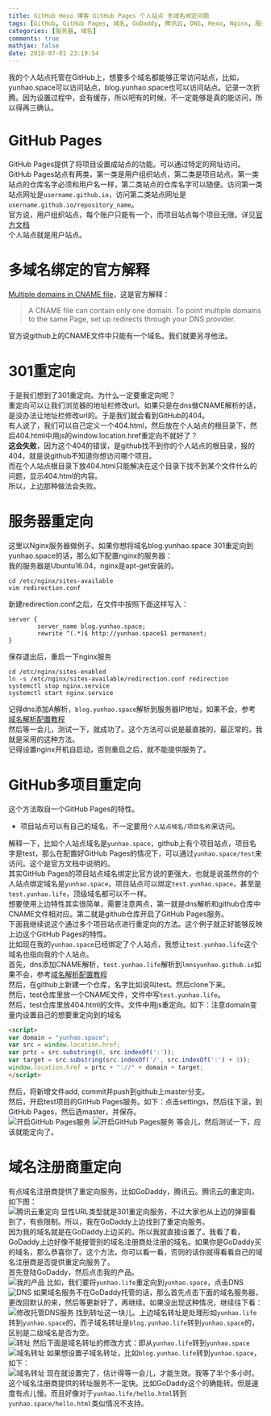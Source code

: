 ```yaml
---
title: GitHub Hexo 博客 GitHub Pages 个人站点 多域名绑定问题
tags: [GitHub, GitHub Pages, 域名, GoDaddy, 腾讯云, DNS, Hexo, Nginx, 服务器]
categories: [服务器, 域名]
comments: true
mathjax: false
date: 2018-07-01 23:19:54
---
```

我的个人站点托管在GitHub上，想要多个域名都能够正常访问站点，比如，yunhao.space可以访问站点，blog.yunhao.space也可以访问站点。记录一次折腾。因为设置过程中，会有缓存，所以吧有的时候，不一定能够是真的能访问，所以得再三确认。  

<!-- more -->

# GitHub Pages
GitHub Pages提供了将项目设置成站点的功能。可以通过特定的网址访问。  
GitHub Pages站点有两类，第一类是用户组织站点，第二类是项目站点。第一类站点的仓库名字必须和用户名一样，第二类站点的仓库名字可以随便。访问第一类站点网址是`username.github.io`，访问第二类站点网址是`username.github.io/repository_name`。  
官方说，用户组织站点，每个账户只能有一个，而项目站点每个项目无限。详见[官方文档](https://help.github.com/articles/troubleshooting-custom-domains/#reached-limit-for-user-or-organization-pages-site)  
个人站点就是用户站点。  

# 多域名绑定的官方解释
[Multiple domains in CNAME file](https://help.github.com/articles/troubleshooting-custom-domains/#multiple-domains-in-cname-file)，这是官方解释：  
> A CNAME file can contain only one domain. To point multiple domains to the same Page, set up redirects through your DNS provider.  

官方说github上的CNAME文件中只能有一个域名。我们就要另寻他法。  

# 301重定向
于是我们想到了301重定向。为什么一定要重定向呢？  
重定向可以让我们浏览器的地址栏修改url。如果只是在dns做CNAME解析的话，是没办法让地址栏修改url的。于是我们就会看到GitHub的404。  
有人说了，我们可以自己定义一个404.html，然后放在个人站点的根目录下，然后404.html中用js的window.location.href重定向不就好了？  
__这会失败__，因为这个404的错误，是github找不到你的个人站点的根目录，报的404，就是说github不知道你想访问哪个项目。  
而在个人站点根目录下放404.html只能解决在这个目录下找不到某个文件什么的问题，显示404.html的内容。  
所以，上边那种做法会失败。  

# 服务器重定向
这里以Nginx服务器做例子。如果你想将域名blog.yunhao.space 301重定向到 yunhao.space的话，那么如下配置nginx的服务器：  
我的服务器是Ubuntu16.04，nginx是apt-get安装的。  
```
cd /etc/nginx/sites-available
vim redirection.conf
```
新建redirection.conf之后，在文件中按照下面这样写入：  
```
server {
        server_name blog.yunhao.space;
        rewrite ^(.*)$ http://yunhao.space$1 permanent;
}
```
保存退出后，重启一下nginx服务  
```
cd /etc/nginx/sites-enabled
ln -s /etc/nginx/sites-available/redirection.conf redirection
systemctl stop nginx.service
systemctl start nginx.service
```
记得dns添加A解析，`blog.yunhao.space`解析到服务器IP地址，如果不会，参考[域名解析配置教程](/2018/07/01/domain-name-parsing-setting-tutor/)  
然后等一会儿，测试一下，就成功了。这个方法可以说是最直接的，最正常的，我就是采用的这种方法。  
记得设置nginx开机自启动，否则重启之后，就不能提供服务了。  

# GitHub多项目重定向
这个方法取自一个GitHub Pages的特性。  
* 项目站点可以有自己的域名，不一定要用`个人站点域名/项目名称`来访问。  

解释一下，比如个人站点域名是`yunhao.space`，github上有个项目站点，项目名字是test，那么在配置好GitHub Pages的情况下，可以通过`yunhao.space/test`来访问。这个是官方文档中说明的。  
其实GitHub Pages的项目站点域名绑定比官方说的更强大，也就是说虽然你的个人站点绑定域名是`yunhao.space`，项目站点可以绑定`test.yunhao.space`，甚至是`test.yunhao.life`，顶级域名都可以不一样。  
想要使用上边特性其实很简单，需要注意两点，第一就是dns解析和github仓库中CNAME文件相对应。第二就是github仓库开启了GitHub Pages服务。  
下面我继续说这个通过多个项目站点进行重定向的方法。这个例子就正好能够反映上边这个GitHub Pages的特性。  
比如现在我的`yunhao.space`已经绑定了个人站点，我想让`test.yunhao.life`这个域名也指向我的个人站点。  
首先，dns添加CNAME解析，`test.yunhao.life`解析到`lmnsyunhao.github.io`如果不会，参考[域名解析配置教程](/2018/07/01/domain-name-parsing-setting-tutor/)  
然后，在github上新建一个仓库，名字比如说叫test。然后clone下来。  
然后，test仓库里放一个CNAME文件，文件中写`test.yunhao.life`。  
然后，test仓库里放404.html的文件。文件中用js重定向。如下：注意domain变量内设置自己的想要重定向到的域名  
```html
<script>
var domain = "yunhao.space";
var src = window.location.href;
var prtc = src.substring(0, src.indexOf(':'));
var target = src.substring(src.indexOf('/', src.indexOf(':') + 3));
window.location.href = prtc + "://" + domain + target;
</script>
```
然后，将新增文件add, commit并push到github上master分支。  
然后，开启test项目的GitHub Pages服务。如下：点击settings，然后往下滚，到GitHub Pages，然后选master，并保存。  
![开启GitHub Pages服务](https://images.yunhao.space/pica/github-blog-multiple-domain-bundling-issue/2.png)
![开启GitHub Pages服务](https://images.yunhao.space/pica/github-blog-multiple-domain-bundling-issue/3.png)
等会儿，然后测试一下，应该就能定向了。  

# 域名注册商重定向
有点域名注册商提供了重定向服务，比如GoDaddy，腾讯云。腾讯云的重定向，如下图：  
![腾讯云重定向](https://images.yunhao.space/pica/github-blog-multiple-domain-bundling-issue/1.png)
显性URL类型就是301重定向服务，不过大家也从上边的弹窗看到了，有些限制。所以，我在GoDaddy上边找到了重定向服务。  
因为我的域名就是在GoDaddy上边买的。所以我就直接设置了。我看了看，GoDaddy上边好像不能接管别的域名注册商处注册的域名。如果你是GoDaddy买的域名，那么恭喜你了。这个方法，你可以看一看，否则的话你就得看看自己的域名注册商是否提供重定向服务了。  
首先登陆GoDaddy，然后点击我的产品。  
![我的产品](https://images.yunhao.space/pica/github-blog-multiple-domain-bundling-issue/4.png)
比如，我们要将`yunhao.life`重定向到`yunhao.space`，点击DNS  
![DNS](https://images.yunhao.space/pica/github-blog-multiple-domain-bundling-issue/5.png)
如果域名服务不在GoDaddy托管的话，那么首先点击下面的域名服务器，更改回默认的来，然后等更新好了，再继续。如果没出现这种情况，继续往下看：  
![修改托管DNS服务](https://images.yunhao.space/pica/github-blog-multiple-domain-bundling-issue/6.png)
找到转址这一块儿。上边域名转址是处理形如`yunhao.life`转到`yunhao.space`的，而子域名转址是`blog.yunhao.life`转到`yunhao.space`的，区别是二级域名是否为空。  
![转址](https://images.yunhao.space/pica/github-blog-multiple-domain-bundling-issue/7.png)
然后下面是域名转址的修改方式：即从`yunhao.life`转到`yunhao.space`  
![域名转址](https://images.yunhao.space/pica/github-blog-multiple-domain-bundling-issue/8.png)
如果想设置子域名转址，比如`blog.yunhao.life`转到`yunhao.space`，如下：  
![域名转址](https://images.yunhao.space/pica/github-blog-multiple-domain-bundling-issue/9.png)
现在就设置完了，估计得等一会儿，才能生效。我等了半个多小时。这个域名注册商提供的转址服务不一定快。比如GoDaddy这个的确能转。但是速度有点儿慢。而且好像对于`yunhao.life/hello.html`转到`yunhao.space/hello.html`类似情况不支持。  